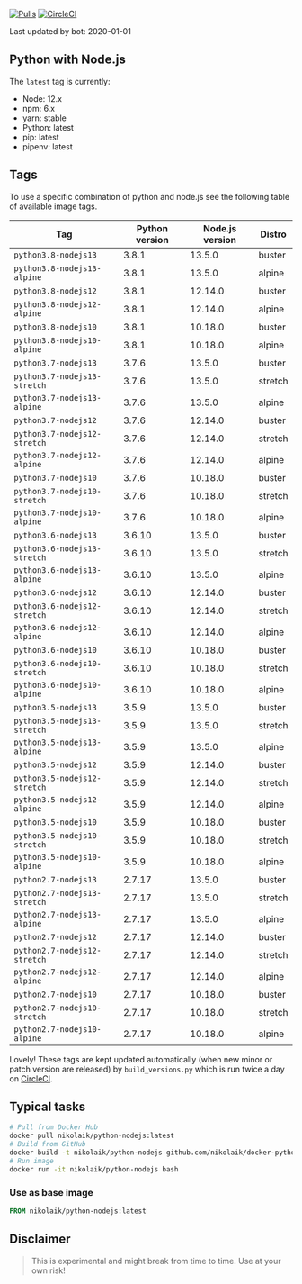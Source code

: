 [![Pulls](https://img.shields.io/docker/pulls/nikolaik/python-nodejs.svg?style=flat-square)](https://hub.docker.com/r/nikolaik/python-nodejs/)
[![CircleCI](https://img.shields.io/circleci/project/github/nikolaik/docker-python-nodejs.svg?style=flat-square)](https://circleci.com/gh/nikolaik/docker-python-nodejs)

Last updated by bot: 2020-01-01

## Python with Node.js
The `latest` tag is currently:

- Node: 12.x
- npm: 6.x
- yarn: stable
- Python: latest
- pip: latest
- pipenv: latest

## Tags
To use a specific combination of python and node.js see the following table of available image tags.

Tag | Python version | Node.js version | Distro
--- | --- | --- | ---
`python3.8-nodejs13` | 3.8.1 | 13.5.0 | buster
`python3.8-nodejs13-alpine` | 3.8.1 | 13.5.0 | alpine
`python3.8-nodejs12` | 3.8.1 | 12.14.0 | buster
`python3.8-nodejs12-alpine` | 3.8.1 | 12.14.0 | alpine
`python3.8-nodejs10` | 3.8.1 | 10.18.0 | buster
`python3.8-nodejs10-alpine` | 3.8.1 | 10.18.0 | alpine
`python3.7-nodejs13` | 3.7.6 | 13.5.0 | buster
`python3.7-nodejs13-stretch` | 3.7.6 | 13.5.0 | stretch
`python3.7-nodejs13-alpine` | 3.7.6 | 13.5.0 | alpine
`python3.7-nodejs12` | 3.7.6 | 12.14.0 | buster
`python3.7-nodejs12-stretch` | 3.7.6 | 12.14.0 | stretch
`python3.7-nodejs12-alpine` | 3.7.6 | 12.14.0 | alpine
`python3.7-nodejs10` | 3.7.6 | 10.18.0 | buster
`python3.7-nodejs10-stretch` | 3.7.6 | 10.18.0 | stretch
`python3.7-nodejs10-alpine` | 3.7.6 | 10.18.0 | alpine
`python3.6-nodejs13` | 3.6.10 | 13.5.0 | buster
`python3.6-nodejs13-stretch` | 3.6.10 | 13.5.0 | stretch
`python3.6-nodejs13-alpine` | 3.6.10 | 13.5.0 | alpine
`python3.6-nodejs12` | 3.6.10 | 12.14.0 | buster
`python3.6-nodejs12-stretch` | 3.6.10 | 12.14.0 | stretch
`python3.6-nodejs12-alpine` | 3.6.10 | 12.14.0 | alpine
`python3.6-nodejs10` | 3.6.10 | 10.18.0 | buster
`python3.6-nodejs10-stretch` | 3.6.10 | 10.18.0 | stretch
`python3.6-nodejs10-alpine` | 3.6.10 | 10.18.0 | alpine
`python3.5-nodejs13` | 3.5.9 | 13.5.0 | buster
`python3.5-nodejs13-stretch` | 3.5.9 | 13.5.0 | stretch
`python3.5-nodejs13-alpine` | 3.5.9 | 13.5.0 | alpine
`python3.5-nodejs12` | 3.5.9 | 12.14.0 | buster
`python3.5-nodejs12-stretch` | 3.5.9 | 12.14.0 | stretch
`python3.5-nodejs12-alpine` | 3.5.9 | 12.14.0 | alpine
`python3.5-nodejs10` | 3.5.9 | 10.18.0 | buster
`python3.5-nodejs10-stretch` | 3.5.9 | 10.18.0 | stretch
`python3.5-nodejs10-alpine` | 3.5.9 | 10.18.0 | alpine
`python2.7-nodejs13` | 2.7.17 | 13.5.0 | buster
`python2.7-nodejs13-stretch` | 2.7.17 | 13.5.0 | stretch
`python2.7-nodejs13-alpine` | 2.7.17 | 13.5.0 | alpine
`python2.7-nodejs12` | 2.7.17 | 12.14.0 | buster
`python2.7-nodejs12-stretch` | 2.7.17 | 12.14.0 | stretch
`python2.7-nodejs12-alpine` | 2.7.17 | 12.14.0 | alpine
`python2.7-nodejs10` | 2.7.17 | 10.18.0 | buster
`python2.7-nodejs10-stretch` | 2.7.17 | 10.18.0 | stretch
`python2.7-nodejs10-alpine` | 2.7.17 | 10.18.0 | alpine

Lovely! These tags are kept updated automatically (when new minor or patch version are released) by `build_versions.py` which is run twice a day on [CircleCI](https://circleci.com/gh/nikolaik/docker-python-nodejs).

## Typical tasks
```bash
# Pull from Docker Hub
docker pull nikolaik/python-nodejs:latest
# Build from GitHub
docker build -t nikolaik/python-nodejs github.com/nikolaik/docker-python-nodejs
# Run image
docker run -it nikolaik/python-nodejs bash
```

### Use as base image
```Dockerfile
FROM nikolaik/python-nodejs:latest
```

## Disclaimer
> This is experimental and might break from time to time. Use at your own risk!
